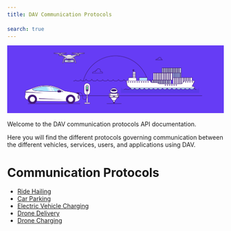 ```yaml
---
title: DAV Communication Protocols

search: true
---
```


<p class="header-image"><img src="/images/header.png" alt="DAV Communication Protocols"></p>

Welcome to the DAV communication protocols API documentation.

Here you will find the different protocols governing communication between the different vehicles, services, users, and applications using DAV.

# Communication Protocols
<ul>
  <li>
    <a href="./protocol/ev_charging.html">Ride Hailing</a>
  </li>
  <li>
    <a href="./protocol/car_parking.html">Car Parking</a>
  </li>
  <li>
    <a href="./protocol/ev_charging.html">Electric Vehicle Charging</a>
  </li>
  <li>
    <a href="./protocol/drone_delivery.html">Drone Delivery</a>
  </li>
  <li>
    <a href="./protocol/drone_charging.html">Drone Charging</a>
  </li>
</ul>

